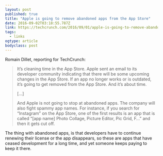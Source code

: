 ```yaml
---
layout: post 
published: true 
title: "Apple is going to remove abandoned apps from the App Store" 
date: 2016-09-02T03:18:55.787Z 
link: https://techcrunch.com/2016/09/01/apple-is-going-to-remove-abandoned-apps-from-the-app-store/ 
tags:
  - links
ogtype: article 
bodyclass: post 
---
```


Romain Dillet, reporting for TechCrunch:

> It’s cleaning time in the App Store. Apple sent an email to its developer community indicating that there will be some upcoming changes in the App Store. If an app no longer works or is outdated, it’s going to get removed from the App Store. And it’s about time.
> 
> [...]
> 
> And Apple is not going to stop at abandoned apps. The company will also fight spammy app names. For instance, if you search for “Instagram” on the App Store, one of the first results is an app that is called “[app name] Photo Collage, Picture Editor, Pic Grid, F…” and then it gets cut off.

The thing with abandoned apps, is that developers have to continue renewing their license or the app disappears, so these are apps that have ceased development for a long time, and yet someone keeps paying to keep it there.
